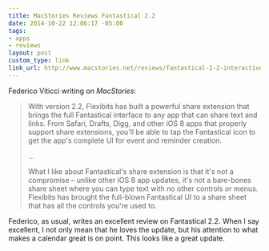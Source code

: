 ```yaml
---
title: MacStories Reviews Fantastical 2.2
date: 2014-10-22 12:06:17 -05:00
tags:
- apps
- reviews
layout: post
custom_type: link
link_url: http://www.macstories.net/reviews/fantastical-2-2-interactive-notifications-share-extension-and-today-widget/
---
```


Federico Viticci writing on *MacStories*:

> With version 2.2, Flexibits has built a powerful share extension that brings the full Fantastical interface to any app that can share text and links. From Safari, Drafts, Digg, and other iOS 8 apps that properly support share extensions, you'll be able to tap the Fantastical icon to get the app's complete UI for event and reminder creation.
>
> …
>
> What I like about Fantastical's share extension is that it's not a compromise – unlike other iOS 8 app updates, it's not a bare-bones share sheet where you can type text with no other controls or menus. Flexibits has brought the full-blown Fantastical UI to a share sheet that has all the controls you're used to.

Federico, as usual, writes an excellent review on Fantastical 2.2. When I say excellent, I not only mean that he loves the update, but his attention to what makes a calendar great is on point. This looks like a great update.
